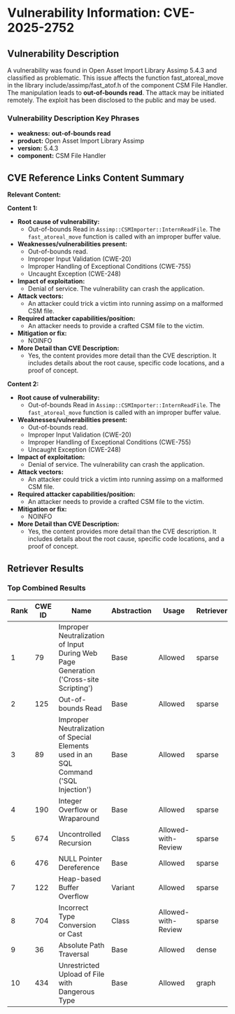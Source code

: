 # Vulnerability Information: CVE-2025-2752

## Vulnerability Description
A vulnerability was found in Open Asset Import Library Assimp 5.4.3 and classified as problematic. This issue affects the function fast_atoreal_move in the library include/assimp/fast_atof.h of the component CSM File Handler. The manipulation leads to **out-of-bounds read**. The attack may be initiated remotely. The exploit has been disclosed to the public and may be used.

### Vulnerability Description Key Phrases
- **weakness:** **out-of-bounds read**
- **product:** Open Asset Import Library Assimp
- **version:** 5.4.3
- **component:** CSM File Handler

## CVE Reference Links Content Summary
**Relevant Content:**

**Content 1:**

*   **Root cause of vulnerability:**
    *   Out-of-bounds Read in `Assimp::CSMImporter::InternReadFile`. The `fast_atoreal_move` function is called with an improper buffer value.
*   **Weaknesses/vulnerabilities present:**
    *   Out-of-bounds read.
    *   Improper Input Validation (CWE-20)
    *   Improper Handling of Exceptional Conditions (CWE-755)
    *   Uncaught Exception (CWE-248)
*   **Impact of exploitation:**
    *   Denial of service. The vulnerability can crash the application.
*   **Attack vectors:**
    *   An attacker could trick a victim into running assimp on a malformed CSM file.
*   **Required attacker capabilities/position:**
    *   An attacker needs to provide a crafted CSM file to the victim.
*   **Mitigation or fix:**
    *   NOINFO
*   **More Detail than CVE Description:**
    *   Yes, the content provides more detail than the CVE description. It includes details about the root cause, specific code locations, and a proof of concept.

**Content 2:**

*   **Root cause of vulnerability:**
    *   Out-of-bounds Read in `Assimp::CSMImporter::InternReadFile`. The `fast_atoreal_move` function is called with an improper buffer value.
*   **Weaknesses/vulnerabilities present:**
    *   Out-of-bounds read.
    *   Improper Input Validation (CWE-20)
    *   Improper Handling of Exceptional Conditions (CWE-755)
    *   Uncaught Exception (CWE-248)
*   **Impact of exploitation:**
    *   Denial of service. The vulnerability can crash the application.
*   **Attack vectors:**
    *   An attacker could trick a victim into running assimp on a malformed CSM file.
*   **Required attacker capabilities/position:**
    *   An attacker needs to provide a crafted CSM file to the victim.
*   **Mitigation or fix:**
    *   NOINFO
*   **More Detail than CVE Description:**
    *   Yes, the content provides more detail than the CVE description. It includes details about the root cause, specific code locations, and a proof of concept.

## Retriever Results

### Top Combined Results

| Rank | CWE ID | Name | Abstraction | Usage  | Retrievers | Individual Scores |
|------|--------|------|-------------|-------|------------|-------------------|
| 1 | 79 | Improper Neutralization of Input During Web Page Generation ('Cross-site Scripting') | Base | Allowed | sparse | 0.425 |
| 2 | 125 | Out-of-bounds Read | Base | Allowed | sparse | 0.409 |
| 3 | 89 | Improper Neutralization of Special Elements used in an SQL Command ('SQL Injection') | Base | Allowed | sparse | 0.390 |
| 4 | 190 | Integer Overflow or Wraparound | Base | Allowed | sparse | 0.361 |
| 5 | 674 | Uncontrolled Recursion | Class | Allowed-with-Review | sparse | 0.350 |
| 6 | 476 | NULL Pointer Dereference | Base | Allowed | sparse | 0.350 |
| 7 | 122 | Heap-based Buffer Overflow | Variant | Allowed | sparse | 0.345 |
| 8 | 704 | Incorrect Type Conversion or Cast | Class | Allowed-with-Review | sparse | 0.345 |
| 9 | 36 | Absolute Path Traversal | Base | Allowed | dense | 0.515 |
| 10 | 434 | Unrestricted Upload of File with Dangerous Type | Base | Allowed | graph | 0.003 |

